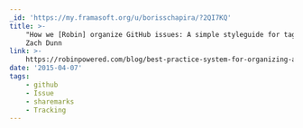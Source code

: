 ```yaml
---
_id: 'https://my.framasoft.org/u/borisschapira/?2QI7KQ'
title: >-
    "How we [Robin] organize GitHub issues: A simple styleguide for tagging",
    Zach Dunn
link: >-
    https://robinpowered.com/blog/best-practice-system-for-organizing-and-tagging-github-issues/
date: '2015-04-07'
tags:
    - github
    - Issue
    - sharemarks
    - Tracking
---
```


<div class="markdown"><p></p></div>
